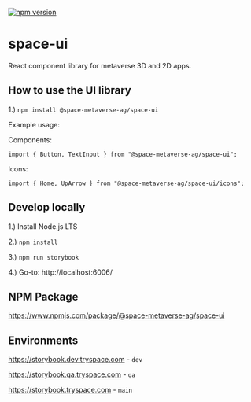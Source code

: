 [![npm version](https://badge.fury.io/js/@space-metaverse-ag%2Fspace-ui.svg)](https://badge.fury.io/js/@space-metaverse-ag%2Fspace-ui)

# space-ui
React component library for metaverse 3D and 2D apps.

## How to use the UI library

1.) `npm install @space-metaverse-ag/space-ui`

Example usage:

Components: 

`import { Button, TextInput } from "@space-metaverse-ag/space-ui";`

Icons: 

`import { Home, UpArrow } from "@space-metaverse-ag/space-ui/icons";`

## Develop locally

1.) Install Node.js LTS

2.) `npm install`

3.) `npm run storybook`

4.) Go-to: http://localhost:6006/

## NPM Package

https://www.npmjs.com/package/@space-metaverse-ag/space-ui

## Environments

https://storybook.dev.tryspace.com - `dev`

https://storybook.qa.tryspace.com - `qa`

https://storybook.tryspace.com - `main`